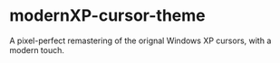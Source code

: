 # modernXP-cursor-theme
A pixel-perfect remastering of the orignal Windows XP cursors, with a modern touch.
